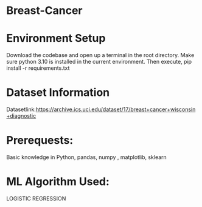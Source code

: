 # Breast-Cancer
# Environment Setup
Download the codebase and open up a terminal in the root directory. Make sure python 3.10 is installed in the current environment. Then execute, pip install -r requirements.txt
# Dataset Information
Datasetlink:https://archive.ics.uci.edu/dataset/17/breast+cancer+wisconsin+diagnostic
# Prerequests: 
Basic knowledge in Python, pandas, numpy , matplotlib, sklearn
# ML Algorithm Used:
LOGISTIC REGRESSION
